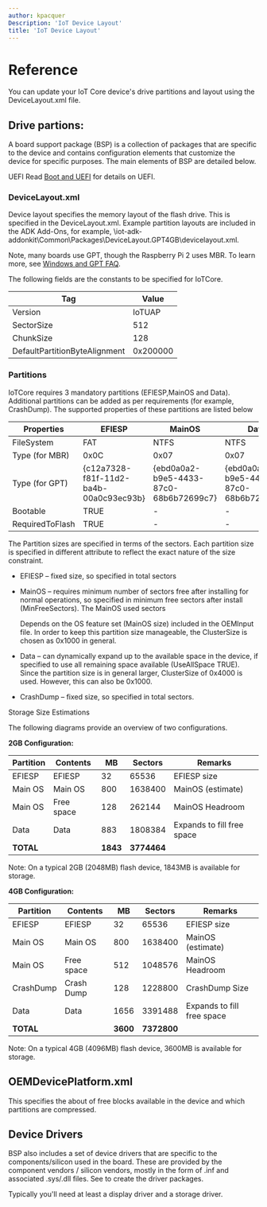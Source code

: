 ```yaml
---
author: kpacquer
Description: 'IoT Device Layout'
title: 'IoT Device Layout'
---
```


# Reference

You can update your IoT Core device's drive partitions and layout using the DeviceLayout.xml file.

## Drive partions:
A board support package (BSP) is a collection of packages that are specific to the device and contains configuration elements that customize the device for specific purposes. The main elements of BSP are detailed below. 

UEFI Read [Boot and UEFI](https://msdn.microsoft.com/windows/hardware/drivers/bringup/boot-and-uefi) for details on UEFI.  

### DeviceLayout.xml 

Device layout specifies the memory layout of the flash drive. This is specified in the DeviceLayout.xml. 
Example partition layouts are included in the ADK Add-Ons, for example, \iot-adk-addonkit\Common\Packages\DeviceLayout.GPT4GB\devicelayout.xml.

Note, many boards use GPT, though the Raspberry Pi 2 uses MBR. To learn more, see [Windows and GPT FAQ](https://msdn.microsoft.com/en-us/library/windows/hardware/dn640535(v=vs.85).aspx).

The following fields are the constants to be specified for IoTCore. 

|Tag                           |Value    |
|------------------------------|---------|
|Version                       |IoTUAP   |
|SectorSize                    |512      |
|ChunkSize                     |128      |
|DefaultPartitionByteAlignment |0x200000 |

### Partitions 

IoTCore requires 3 mandatory partitions (EFIESP,MainOS and Data). Additional partitions can be added as per requirements (for example, CrashDump). The supported properties of these partitions are listed below 

|Properties      |EFIESP                                 |MainOS                                 |Data                                   |CrashDump                              |
|----------------|---------------------------------------|---------------------------------------|---------------------------------------|-----------------------------------------|
|FileSystem      |FAT                                    |NTFS                                   |NTFS                                   |FAT32                                  |
|Type (for MBR)  |0x0C                                   |0x07                                   |0x07                                   |0x0C                                   |
|Type (for GPT)  |{c12a7328-f81f-11d2-ba4b-00a0c93ec93b} |{ebd0a0a2-b9e5-4433-87c0-68b6b72699c7} | {ebd0a0a2-b9e5-4433-87c0-68b6b72699c7} |{ebd0a0a2-b9e5-4433-87c0-68b6b72699c7} |
|Bootable        |TRUE                                   |-                                      |-                                      |-                                      |
|RequiredToFlash |TRUE                                   |-                                      |-                                      |-                                      |

 

The Partition sizes are specified in terms of the sectors. Each partition size is specified in different attribute to reflect the exact nature of the size constraint. 

* EFIESP – fixed size, so specified in total sectors 

* MainOS – requires minimum number of sectors free after installing for normal operations, so specified in minimum free sectors after install (MinFreeSectors). The MainOS used sectors 

  Depends on the OS feature set (MainOS size) included in the OEMInput file. In order to keep this partition size manageable, the ClusterSize is chosen as 0x1000 in general. 

* Data – can dynamically expand up to the available space in the device, if specified to use all remaining space available (UseAllSpace TRUE). Since the partition size is in general larger, ClusterSize of 0x4000 is used. However, this can also be 0x1000.  

* CrashDump – fixed size, so specified in total sectors. 

Storage Size Estimations 

The following diagrams provide an overview of two configurations. 

**2GB Configuration:**

|Partition    |Contents   |MB   |Sectors |Remarks                    |
|-------------|-----------|-----|--------|---------------------------|
|EFIESP       |EFIESP     |32   |65536   |EFIESP size                |
|Main OS      |Main OS    |800  |1638400 |MainOS (estimate)          |
|Main OS      |Free space |128  |262144  |MainOS Headroom            |
|Data         |Data       |883  |1808384 |Expands to fill free space |
|**TOTAL**        |           |**1843** |**3774464** |                           |

Note: On a typical 2GB (2048MB) flash device, 1843MB is available for storage.

**4GB Configuration:**

|Partition    |Contents   |MB   |Sectors |Remarks                    |
|-------------|-----------|-----|--------|---------------------------|
|EFIESP       |EFIESP     |32   |65536   |EFIESP size                |
|Main OS      |Main OS    |800  |1638400 |MainOS (estimate)          |
|Main OS      |Free space |512  |1048576 |MainOS Headroom            |
|CrashDump    |Crash Dump |128  |1228800 |CrashDump Size             |
|Data         |Data       |1656 |3391488 |Expands to fill free space |
|**TOTAL**        |           |**3600** |**7372800** |                           |

Note: On a typical 4GB (4096MB) flash device, 3600MB is available for storage.

## OEMDevicePlatform.xml 

This specifies the about of free blocks available in the device and which partitions are compressed. 

## Device Drivers 

BSP also includes a set of device drivers that are specific to the components/silicon used in the board. These are provided by the component vendors / silicon vendors, mostly in the form of .inf and associated .sys/.dll files. See <link> to create the driver packages.  

Typically you'll need at least a display driver and a storage driver.




